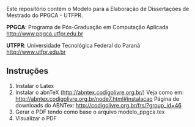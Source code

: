 Este repositório contém o Modelo para a Elaboração de Dissertações de Mestrado do PPGCA - UTFPR.

**PPGCA**: Programa de Pós-Graduação em Computação Aplicada http://www.ppgca.utfpr.edu.br

**UTFPR**: Universidade Tecnológica Federal do Paraná http://www.utfpr.edu.br


## Instruções


1. Instalar o Latex
2. Instalar o abnTeX (http://abntex.codigolivre.org.br/)
   Veja como em: http://abntex.codigolivre.org.br/node7.html#instalacao
   Página de downloads do ABNTex: http://codigolivre.org.br/frs/?group_id=46
3. Gerar o PDF tendo como base o arquivo modelo_ppgca.tex
4. Visualizar o PDF
